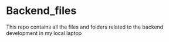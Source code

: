 # Backend_files
This repo contains all the files and folders related to the backend development in my local laptop
